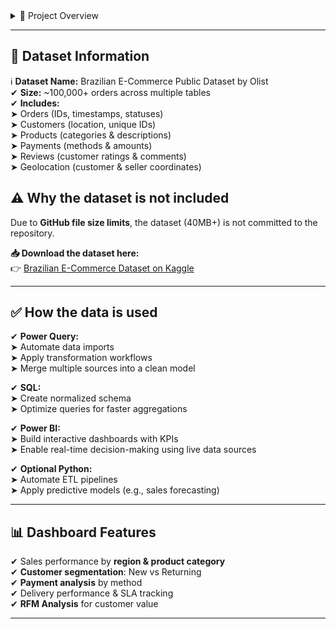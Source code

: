 <details>

<summary>📌 Project Overview</summary>

This project demonstrates an **end-to-end Business Intelligence pipeline** for **Sales & Customer Analysis**, leveraging:  
✔ **Power Query** → Data cleaning and transformation  
✔ **SQL** → Database schema design and optimized queries  
✔ **Excel** → Data preprocessing & validation using pivot tables  
✔ **Power BI** → Interactive dashboards and advanced visualizations  

**Goal:** Build actionable insights for sales performance, customer behavior, and profitability using real-world data. 

</details>
 

---

## **📂 Dataset Information**
ℹ️ **Dataset Name:** Brazilian E-Commerce Public Dataset by Olist  
✔ **Size:** ~100,000+ orders across multiple tables  
✔ **Includes:**  
➤ Orders (IDs, timestamps, statuses)  
➤ Customers (location, unique IDs)  
➤ Products (categories & descriptions)  
➤ Payments (methods & amounts)  
➤ Reviews (customer ratings & comments)  
➤ Geolocation (customer & seller coordinates)  

## **⚠️ Why the dataset is not included**
Due to **GitHub file size limits**, the dataset (40MB+) is not committed to the repository.

**📥 Download the dataset here:**  
👉 [Brazilian E-Commerce Dataset on Kaggle](https://www.kaggle.com/datasets/olistbr/brazilian-ecommerce)  

---

## **✅ How the data is used**
✔ **Power Query:**  
➤ Automate data imports  
➤ Apply transformation workflows  
➤ Merge multiple sources into a clean model  

✔ **SQL:**  
➤ Create normalized schema  
➤ Optimize queries for faster aggregations  

✔ **Power BI:**  
➤ Build interactive dashboards with KPIs  
➤ Enable real-time decision-making using live data sources  

✔ **Optional Python:**  
➤ Automate ETL pipelines  
➤ Apply predictive models (e.g., sales forecasting)  

---

## **📊 Dashboard Features**
✔ Sales performance by **region & product category**  
✔ **Customer segmentation**: New vs Returning  
✔ **Payment analysis** by method  
✔ Delivery performance & SLA tracking  
✔ **RFM Analysis** for customer value  

---